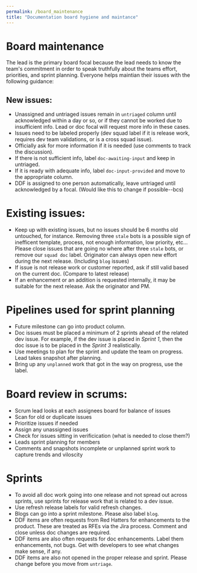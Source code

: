 ```yaml
---
permalink: /board_maintenance
title: "Documentation board hygiene and maintance"
---
```


# Board maintenance

The lead is the primary board focal because the lead needs to know the team's commitment in order to speak truthfully about the teams effort, priorities, and sprint planning. Everyone helps maintian their issues with the following guidance:

## New issues: 

  - Unassigned and untriaged issues remain in `untriaged` column until acknowledged within a day or so, or if they cannot be worked due to insufficient info. Lead or doc focal will request more info in these cases.
  - Issues need to be labeled properly (dev squad label if it is release work, requires dev team validations, or is a cross squad issue).
  - Officially ask for more information if it is needed (use comments to track the discussion).
  - If there is not sufficient info, label `doc-awaiting-input` and keep in untriaged.
  - If it is ready with adequate info, label `doc-input-provided` and move to the appropriate column.
  - DDF is assigned to one person automatically, leave untriaged until acknowledged by a focal. (Would like this to change if possible--bcs)
  
# Existing issues:

  - Keep up with existing issues, but no issues should be 6 months old untouched, for instance. Removing three `stale` bots is a possible sign of inefficent template, process, not enough information, low priority, etc... Please close issues that are going no where after three `stale` bots, or remove our `squad doc` label. Originator can always open new effort during the next release. (Including `blog` issues)
  - If issue is not release work or customer reported, ask if still valid based on the current doc. (Compare to latest release)
  - If an enhancement or an addition is requested internally, it may be suitable for the next release. Ask the originator and PM.
  
# Pipelines used for sprint planning

  - Future milestone can go into product column.
  - Doc issues must be placed a minimum of 2 sprints ahead of the related dev issue. For example, if the dev issue is placed in _Sprint 1_, then the doc issue is to be placed in the _Sprint 3_ realistically.
  - Use meetings to plan for the sprint and update the team on progress. Lead takes snapshot after planning.
  - Bring up any `unplanned` work that got in the way on progress, use the label.

# Board review in scrums:

  - Scrum lead looks at each assignees board for balance of issues
  - Scan for old or duplicate issues
  - Prioritize issues if needed
  - Assign any unassigned issues
  - Check for issues sitting in verificication (what is needed to close them?)
  - Leads sprint planning for members
  - Comments and snapshots incomplete or unplanned sprint work to capture trends and viloscity 

# Sprints

  - To avoid all doc work going into one release and not spread out across sprints, use sprints for release work that is related to a dev issue.
  - Use refresh release labels for valid refresh changes.
  - Blogs can go into a sprint milestone. Please also label `blog`.
  - DDF items are often requests from Red Hatters for enhancements to the product. These are treated as RFEs via the Jira process. Comment and close unless doc changes are required. 
  - DDF items are also often requests for doc enhancements. Label them enhancements, not bugs. Get with developers to see what changes make sense, if any.
  - DDF items are also not opened in the proper release and sprint. Please change before you move from `untriage`. 
  

  

  

